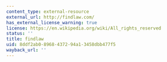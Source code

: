 ```yaml
---
content_type: external-resource
external_url: http://findlaw.com/
has_external_license_warning: true
license: https://en.wikipedia.org/wiki/All_rights_reserved
status: ''
title: findlaw
uid: 8ddf2ab0-8968-4372-94a1-3458dbb477f5
wayback_url: ''
---
```

